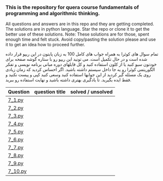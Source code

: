 ### This is the repository for quera course fundamentals of programming and algorithmic thinking.


All questions and answers are in this repo and they are getting completed.
The solutions are in python language.
Star the repo or clone it to get the better use of these solutions.
Note: These solutions are for those, spent enough time and felt stuck. Avoid copy/pasting the solution please and use it to get an idea how to proceed further.

تمام سوال های کوئرا به همراه جواب های کامل 100 به زبان پایتون در این ریپو قرار داده شده است و در حال تکمیل است.
می تونید این ریپو رو با ستاره گوشه صفحه برای خودتون سیو کنید یا از کلون استفاده کنید و کل فایلهای دوره مبانی برنامه نویسی و تفکر الگوریتمی کوئرا رو یه جا داخل سیستم داشته باشید.
اگر احساس کردید که زمان زیادی روی یک مسئله گیر کردید از این جوابها استفاده کنید وسعی کنید کپی و پیست نکنید و فقط ایده بگیرید. تا یادگیری بهتری داشته باشید و نهایت استفاده رو ببرید.


Question| question title | solved / unsolved
------------ | ------------|------------ 
[7_1.py](https://github.com/hardbucket/quera-repo/blob/main/7_1.py "7_1.py")|
[7_2.py](https://github.com/hardbucket/quera-repo/blob/main/7_2.py "7_2.py")|
[7_3.py](https://github.com/hardbucket/quera-repo/blob/main/7_3.py "7_3.py")|
[7_4.py](https://github.com/hardbucket/quera-repo/blob/main/7_4.py "7_4.py")|
[7_5.py](https://github.com/hardbucket/quera-repo/blob/main/7_5.py "7_5.py")|
[7_6.py](https://github.com/hardbucket/quera-repo/blob/main/7_6.py "7_6.py")|
[7_7.py](https://github.com/hardbucket/quera-repo/blob/main/7_7.py "7_7.py")|
[7_8.py](https://github.com/hardbucket/quera-repo/blob/main/7_8.py "7_8.py")|
[7_9.py](https://github.com/hardbucket/quera-repo/blob/main/7_9.py "7_9.py")|
[7_10.py](https://github.com/hardbucket/quera-repo/blob/main/7_10.py "7_10.py")|


